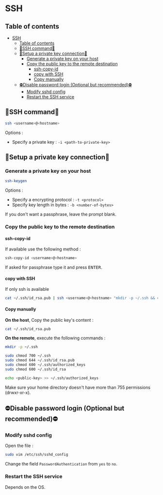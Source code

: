 # SSH

## Table of contents

- [SSH](#ssh)
  - [Table of contents](#table-of-contents)
  - [📡SSH command📡](#ssh-command)
  - [🔑Setup a private key connection🔑](#setup-a-private-key-connection)
    - [Generate a private key on your host](#generate-a-private-key-on-your-host)
    - [Copy the public key to the remote destination](#copy-the-public-key-to-the-remote-destination)
      - [ssh-copy-id](#ssh-copy-id)
      - [copy with SSH](#copy-with-ssh)
      - [Copy manually](#copy-manually)
  - [⛔Disable password login (Optional but recommended)⛔](#disable-password-login-optionnal-but-recommended)
    - [Modify sshd config](#modifiy-sshd-config)
    - [Restart the SSH service](#restart-the-ssh-service)

## 📡SSH command📡

```bash
ssh <username>@<hostname>
```

Options :

- Specify a private key : `-i <path-to-private-key>`

## 🔑Setup a private key connection🔑

### Generate a private key on your host

```bash
ssh-keygen
```

Options :

- Specify a encrypting protocol : `-t <protocol>`
- Specify key length in bytes : `-b <number-of-bytes>`

If you don't want a passphrase, leave the prompt blank.

### Copy the public key to the remote destination

#### ssh-copy-id

If available use the following method :

```bash
ssh-copy-id <username>@<hostname>
```

If asked for passphrase type it and press <kbd>ENTER</kbd>.

#### copy with SSH

If only ssh is available

```bash
cat ~/.ssh/id_rsa.pub | ssh <username>@<hostname> "mkdir -p ~/.ssh && cat >> ~/.ssh/authorized_keys"
```

#### Copy manually

**On the host**, Copy the public key's content :

```bash
cat ~/.ssh/id_rsa.pub
```

**On the remote**, execute the following commands :

```bash
mkdir -p ~/.ssh
```

```bash
sudo chmod 700 ~/.ssh
sudo chmod 644 ~/.ssh/id_rsa.pub
sudo chmod 600 ~/.ssh/authorized_keys
sudo chmod 600 ~/.ssh/id_rsa
```

```bash
echo <public-key> >> ~/.ssh/authorized_keys
```

Make sure your home directory doesn't have more than 755 permissions (drwxr-xr-x).

## ⛔Disable password login (Optional but recommended)⛔

### Modify sshd config

Open the file :

```bash
sudo vim /etc/ssh/sshd_config
```

Change the field `PasswordAuthentication` from `yes` to `no`.

### Restart the SSH service

Depends on the OS.
